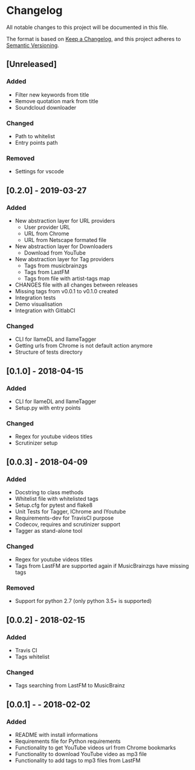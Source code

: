 # Changelog
All notable changes to this project will be documented in this file.

The format is based on [Keep a Changelog](https://keepachangelog.com/en/1.0.0/),
and this project adheres to [Semantic Versioning](https://semver.org/spec/v2.0.0.html).

## [Unreleased]
### Added
- Filter new keywords from title
- Remove quotation mark from title
- Soundcloud downloader

### Changed
- Path to whitelist
- Entry points path

### Removed
- Settings for vscode

## [0.2.0] - 2019-03-27
### Added
- New abstraction layer for URL providers
    - User provider URL
    - URL from Chrome
    - URL from Netscape formated file
- New abstraction layer for Downloaders
    - Download from YouTube
- New abstraction layer for Tag providers
    - Tags from musicbrainzgs
    - Tags from LastFM
    - Tags from file with artist-tags map
- CHANGES file with all changes between releases
- Missing tags from v0.0.1 to v0.1.0 created
- Integration tests
- Demo visualisation
- Integration with GitlabCI

### Changed
- CLI for llameDL and llameTagger
- Getting urls from Chrome is not default action anymore
- Structure of tests directory

## [0.1.0] - 2018-04-15
### Added
- CLI for llameDL and llameTagger
- Setup.py with entry points

### Changed
- Regex for youtube videos titles
- Scrutinizer setup

## [0.0.3] - 2018-04-09
### Added
- Docstring to class methods
- Whitelist file with whitelisted tags
- Setup.cfg for pytest and flake8
- Unit Tests for Tagger, IChrome and IYoutube
- Requirements-dev for TravisCI purpose
- Codecov, requires and scrutinizer support
- Tagger as stand-alone tool

### Changed
- Regex for youtube videos titles
- Tags from LastFM are supported again if MusicBrainzgs have missing tags

### Removed
- Support for python 2.7 (only python 3.5+ is supported)

## [0.0.2] - 2018-02-15
### Added
- Travis CI
- Tags whitelist

### Changed
- Tags searching from LastFM to MusicBrainz

## [0.0.1] - - 2018-02-02
### Added
- README with install informations
- Requirements file for Python requirements
- Functionality to get YouTube videos url from Chrome bookmarks
- Functionality to download YouTube video as mp3 file
- Functionality to add tags to mp3 files from LastFM
